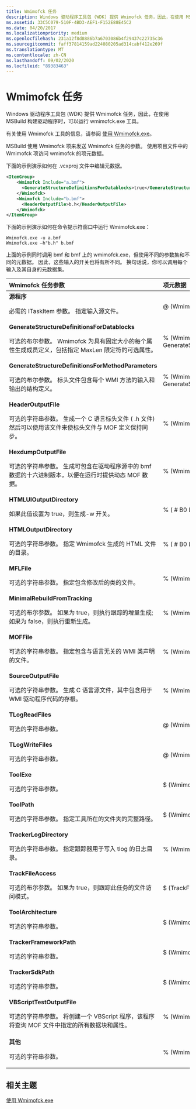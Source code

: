 ```yaml
---
title: Wmimofck 任务
description: Windows 驱动程序工具包 (WDK) 提供 Wmimofck 任务，因此，在使用 MSBuild 构建驱动程序时，可以运行 wmimofck.exe 工具。
ms.assetid: 33C5C079-510F-4BD3-AEF1-F152E88E45C2
ms.date: 04/20/2017
ms.localizationpriority: medium
ms.openlocfilehash: 231a12f8d8886b7a6703086b4f29437c22735c36
ms.sourcegitcommit: faff37814159ad224080205ad314cabf412e269f
ms.translationtype: MT
ms.contentlocale: zh-CN
ms.lasthandoff: 09/02/2020
ms.locfileid: "89383463"
---
```

# <a name="wmimofck-task"></a>Wmimofck 任务


Windows 驱动程序工具包 (WDK) 提供 Wmimofck 任务，因此，在使用 MSBuild 构建驱动程序时，可以运行 wmimofck.exe 工具。

有关使用 Wmimofck 工具的信息，请参阅 [使用 Wmimofck.exe](../kernel/using-wmimofck-exe.md)。

MSBuild 使用 Wmimofck 项来发送 Wmimofck 任务的参数。 使用项目文件中的 Wmimofck 项访问 wmimofck 的项元数据。

下面的示例演示如何在 .vcxproj 文件中编辑元数据。

```XML
<ItemGroup>
    <Wmimofck Include="a.bmf">
      <GenerateStructureDefinitionsForDatablocks>true</GenerateStructureDefinitionsForDatablocks>
    </Wmimofck>
    <Wmimofck Include="b.bmf">
      <HeaderOutputFile>b.h</HeaderOutputFile>
    </Wmimofck>
</ItemGroup>
```

下面的示例演示如何在命令提示符窗口中运行 Wmimofck.exe：

```
Wmimofck.exe -u a.bmf
Wmimofck.exe –h"b.h" b.bmf
```

上面的示例同时调用 bmf 和 bmf 上的 wmimofck.exe，但使用不同的参数集和不同的元数据。 因此，这些输入的开关也将有所不同。 换句话说，你可以调用每个输入及其自身的元数据集。

<table>
<colgroup>
<col width="33%" />
<col width="33%" />
<col width="33%" />
</colgroup>
<thead>
<tr class="header">
<th align="left">Wmimofck 任务参数</th>
<th align="left">项元数据</th>
<th align="left">工具切换</th>
</tr>
</thead>
<tbody>
<tr class="odd">
<td align="left"><strong>源程序</strong>
<p>必需的 ITaskItem 参数。 指定输入源文件。</p></td>
<td align="left">@ (Wmimofck) </td>
<td align="left"></td>
</tr>
<tr class="even">
<td align="left"><strong>GenerateStructureDefinitionsForDatablocks</strong>
<p>可选的布尔参数。 Wmimofck 为具有固定大小的每个属性生成成员定义，包括指定 MaxLen 限定符的可选属性。</p></td>
<td align="left">% (Wmimofck. GenerateStructureDefinitionsForDatablocks) </td>
<td align="left"><strong>-u</strong></td>
</tr>
<tr class="odd">
<td align="left"><strong>GenerateStructureDefinitionsForMethodParameters</strong>
<p>可选的布尔参数。 标头文件包含每个 WMI 方法的输入和输出的结构定义。</p></td>
<td align="left">% (Wmimofck. GenerateStructureDefinitionsForMethodParameters) </td>
<td align="left"><strong>-m</strong></td>
</tr>
<tr class="even">
<td align="left"><strong>HeaderOutputFile</strong>
<p>可选的字符串参数。 生成一个 C 语言标头文件 ( .h 文件) 然后可以使用该文件来使标头文件与 MOF 定义保持同步。</p></td>
<td align="left">% (Wmimofck. HeaderOutputFile) </td>
<td align="left"><strong>-h</strong><em>Filename</em></td>
</tr>
<tr class="odd">
<td align="left"><strong>HexdumpOutputFile</strong>
<p>可选的字符串参数。 生成可包含在驱动程序源中的 bmf 数据的十六进制版本，以便在运行时提供动态 MOF 数据。</p></td>
<td align="left">% (Wmimofck. HexdumpOutputFile) </td>
<td align="left"><strong>-x</strong><em>Filename</em></td>
</tr>
<tr class="even">
<td align="left"><strong>HTMLUIOutputDirectory</strong>
<p>如果此值设置为 true，则生成-w 开关。</p></td>
<td align="left">% ( # B0 LUIOutputDirectory) </td>
<td align="left"></td>
</tr>
<tr class="odd">
<td align="left"><strong>HTMLOutputDirectory</strong>
<p>可选的字符串参数。 指定 Wmimofck 生成的 HTML 文件的目录。</p></td>
<td align="left">% ( # B0 LOutputDirectory) </td>
<td align="left"><strong>-w</strong><em>目录</em></td>
</tr>
<tr class="even">
<td align="left"><strong>MFLFile</strong>
<p>可选的字符串参数。 指定包含修改后的类的文件。</p></td>
<td align="left">% (Wmimofck. MFLFile) </td>
<td align="left"><strong>-z</strong><em>MFLFile</em></td>
</tr>
<tr class="odd">
<td align="left"><strong>MinimalRebuildFromTracking</strong>
<p>可选的布尔参数。 如果为 true，则执行跟踪的增量生成;如果为 false，则执行重新生成。</p></td>
<td align="left">% (Wmimofck. MinimalRebuildFromTracking) </td>
<td align="left"></td>
</tr>
<tr class="even">
<td align="left"><strong>MOFFile</strong>
<p>可选的字符串参数。 指定包含与语言无关的 WMI 类声明的文件。</p></td>
<td align="left">% (Wmimofck. MOFFile) </td>
<td align="left"><strong>-y</strong><em>MOFFile</em></td>
</tr>
<tr class="odd">
<td align="left"><strong>SourceOutputFile</strong>
<p>可选的字符串参数。 生成 C 语言源文件，其中包含用于 WMI 驱动程序代码的存根。</p></td>
<td align="left">% (Wmimofck. SourceOutputFile) </td>
<td align="left"><strong>-c</strong><em>文件名</em></td>
</tr>
<tr class="even">
<td align="left"><strong>TLogReadFiles</strong>
<p>可选的字符串参数。</p></td>
<td align="left">@ (WmimofckTLogReadFiles) </td>
<td align="left"></td>
</tr>
<tr class="odd">
<td align="left"><strong>TLogWriteFiles</strong>
<p>可选的字符串参数。</p></td>
<td align="left">@ (WmimofckTLogWriteFiles) </td>
<td align="left"></td>
</tr>
<tr class="even">
<td align="left"><strong>ToolExe</strong>
<p>可选的字符串参数。</p></td>
<td align="left">$ (WmimofckToolExe) </td>
<td align="left"></td>
</tr>
<tr class="odd">
<td align="left"><strong>ToolPath</strong>
<p>可选的字符串参数。 指定工具所在的文件夹的完整路径。</p></td>
<td align="left">$ (WmimofckToolPath) </td>
<td align="left"></td>
</tr>
<tr class="even">
<td align="left"><strong>TrackerLogDirectory</strong>
<p>可选的字符串参数。 指定跟踪器用于写入 tlog 的日志目录。</p></td>
<td align="left">% (Wmimofck. TrackerLogDirectory) </td>
<td align="left"></td>
</tr>
<tr class="odd">
<td align="left"><strong>TrackFileAccess</strong>
<p>可选的布尔参数。 如果为 true，则跟踪此任务的文件访问模式。</p></td>
<td align="left">$ (TrackFileAccess) </td>
<td align="left"></td>
</tr>
<tr class="even">
<td align="left"><strong>ToolArchitecture</strong>
<p>可选的字符串参数。</p></td>
<td align="left">$ (WmimofckToolArchitecture) </td>
<td align="left"></td>
</tr>
<tr class="odd">
<td align="left"><strong>TrackerFrameworkPath</strong>
<p>可选的字符串参数。</p></td>
<td align="left">$ (WmimofckTrackerFrameworkPath) </td>
<td align="left"></td>
</tr>
<tr class="even">
<td align="left"><strong>TrackerSdkPath</strong>
<p>可选的字符串参数。</p></td>
<td align="left">$ (WmimofckTrackerSdkPath) </td>
<td align="left"></td>
</tr>
<tr class="odd">
<td align="left"><strong>VBScriptTestOutputFile</strong>
<p>可选的字符串参数。 将创建一个 VBScript 程序，该程序将查询 MOF 文件中指定的所有数据块和属性。</p></td>
<td align="left">% (Wmimofck. VBScriptTestOutputFile) </td>
<td align="left"><strong>-t</strong><em>Filename</em></td>
</tr>
<tr class="even">
<td align="left"><strong>其他</strong>
<p>可选的字符串参数。</p></td>
<td align="left">% (Wmimofck. 其他) </td>
<td align="left"></td>
</tr>
</tbody>
</table>

 

## <a name="span-idrelated_topicsspanrelated-topics"></a><span id="related_topics"></span>相关主题


[使用 Wmimofck.exe](../kernel/using-wmimofck-exe.md)

 

